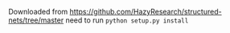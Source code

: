 Downloaded from https://github.com/HazyResearch/structured-nets/tree/master
need to run `python setup.py install`
